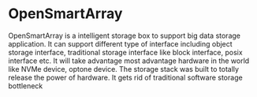 # OpenSmartArray
OpenSmartArray is a intelligent storage box to support big data storage application. It can support different type of interface including
object storage interface, traditional storage interface like block interface, posix interface etc. It will take advantage most
advantage hardware in the world like NVMe device, optone device. The storage stack was built to totally release the power of hardware.
It gets rid of traditional software storage bottleneck

